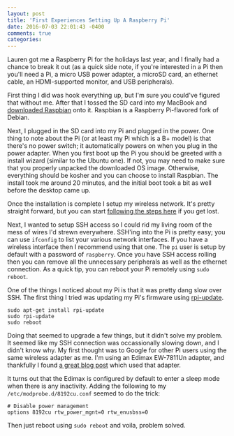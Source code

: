 ```yaml
---
layout: post
title: 'First Experiences Setting Up A Raspberry Pi'
date: 2016-07-03 22:01:43 -0400
comments: true
categories:
---
```


Lauren got me a Raspberry Pi for the holidays last year, and I finally had a chance
to break it out (as a quick side note, if you're interested in a Pi then you'll need
a Pi, a micro USB power adapter, a microSD card, an ethernet cable, an HDMI-supported
monitor, and USB peripherals).

First thing I did was hook everything up, but I'm sure you could've figured that without
me. After that I tossed the SD card into my MacBook and [downloaded Raspbian](https://www.raspberrypi.org/downloads/raspbian/) onto it.
Raspbian is a Raspberry Pi-flavored fork of Debian.

Next, I plugged in the SD card into my Pi and plugged in the power. One thing to
note about the Pi (or at least my Pi which is a B+ model) is that there's no power
switch; it automatically powers on when you plug in the power adapter. When you first
boot up the Pi you should be greeted with a install wizard (similar to the Ubuntu one).
If not, you may need to make sure that you properly unpacked the downloaded OS image.
Otherwise, everything should be kosher and you can choose to install Raspbian. The install
took me around 20 minutes, and the initial boot took a bit as well before the desktop
came up.

Once the installation is complete I setup my wireless network. It's pretty straight
forward, but you can start [following the steps here](http://lifehacker.com/the-always-up-to-date-guide-to-setting-up-your-raspberr-1781419054) if you get lost.

Next, I wanted to setup SSH access so I could rid my living room of the mess of wires
I'd strewn everywhere. SSH'ing into the Pi is pretty easy; you can use `ifconfig` to
list your various network interfaces. If you have a wireless interface then I recommend
using that one. The `pi` user is setup by default with a password of `raspberry`. Once
you have SSH access rolling then you can remove all the unnecessary peripherals as
well as the ethernet connection. As a quick tip, you can reboot your Pi remotely using `sudo reboot`.

One of the things I noticed about my Pi is that it was pretty dang slow over SSH. The
first thing I tried was updating my Pi's firmware using [rpi-update](https://github.com/Hexxeh/rpi-update/).

```
sudo apt-get install rpi-update
sudo rpi-update
sudo reboot
```

Doing that seemed to upgrade a few things, but it didn't solve my problem. It seemed
like my SSH connection was occassionally slowing down, and I didn't know why. My first
thought was to Google for other Pi users using the same wireless adapter as me. I'm using
an Edimax EW-7811Un adapter, and thankfully I found [a great blog post](http://www.jeffgeerling.com/blogs/jeff-geerling/edimax-ew-7811un-tenda-w311mi-wifi-raspberry-pi) which used that adapter.

It turns out that the Edimax is configured by default to enter a sleep mode when there
is any inactivity. Adding the following to my `/etc/modprobe.d/8192cu.conf` seemed to do
the trick:

```
# Disable power management
options 8192cu rtw_power_mgnt=0 rtw_enusbss=0
```

Then just reboot using `sudo reboot` and voila, problem solved.
